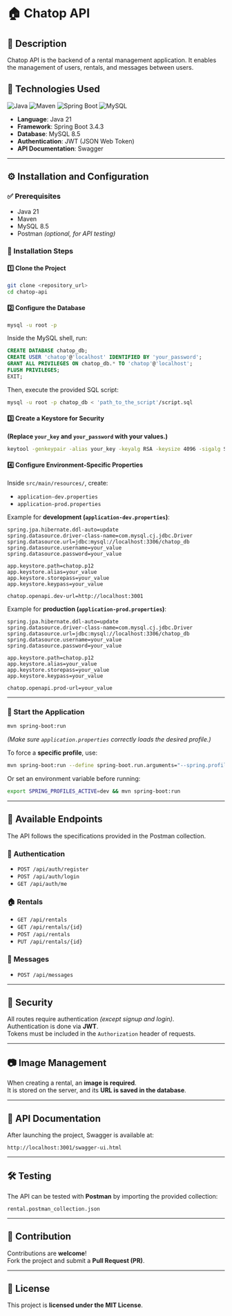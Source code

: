 # 🏠 Chatop API

## 📌 Description
Chatop API is the backend of a rental management application. It enables the management of users, rentals, and messages between users.

## 🚀 Technologies Used
![Java](https://img.shields.io/badge/Java-21-orange)
![Maven](https://img.shields.io/badge/Maven-3.9.9-purple)
![Spring Boot](https://img.shields.io/badge/Spring_Boot-3.4.3-green)
![MySQL](https://img.shields.io/badge/MySQL-8.5-darkblue)

- **Language**: Java 21
- **Framework**: Spring Boot 3.4.3
- **Database**: MySQL 8.5
- **Authentication**: JWT (JSON Web Token)
- **API Documentation**: Swagger

---

## ⚙️ Installation and Configuration

### ✅ Prerequisites
- Java 21
- Maven
- MySQL 8.5
- Postman *(optional, for API testing)*

### 🔧 Installation Steps

#### 1️⃣ Clone the Project
```sh
git clone <repository_url>
cd chatop-api
```

#### 2️⃣ Configure the Database
```sh
mysql -u root -p
```
Inside the MySQL shell, run:
```sql
CREATE DATABASE chatop_db;
CREATE USER 'chatop'@'localhost' IDENTIFIED BY 'your_password';
GRANT ALL PRIVILEGES ON chatop_db.* TO 'chatop'@'localhost';
FLUSH PRIVILEGES;
EXIT;
```
Then, execute the provided SQL script:
```sh
mysql -u root -p chatop_db < 'path_to_the_script'/script.sql
```

#### 3️⃣ Create a Keystore for Security
**(Replace `your_key` and `your_password` with your values.)**
```sh
keytool -genkeypair -alias your_key -keyalg RSA -keysize 4096 -sigalg SHA512withRSA -validity 3650 -keystore chatop.p12 -storetype PKCS12 -storepass "your_password" -keypass "your_password" -dname "CN=chatop-api, OU=IT, O=Acme, L=Paris, ST=IDF, C=FR"
```

#### 4️⃣ Configure Environment-Specific Properties

Inside `src/main/resources/`, create:
- `application-dev.properties`
- `application-prod.properties`

Example for **development (`application-dev.properties`)**:
```properties
spring.jpa.hibernate.ddl-auto=update
spring.datasource.driver-class-name=com.mysql.cj.jdbc.Driver
spring.datasource.url=jdbc:mysql://localhost:3306/chatop_db
spring.datasource.username=your_value
spring.datasource.password=your_value

app.keystore.path=chatop.p12
app.keystore.alias=your_value
app.keystore.storepass=your_value
app.keystore.keypass=your_value

chatop.openapi.dev-url=http://localhost:3001
```

Example for **production (`application-prod.properties`)**:
```properties
spring.jpa.hibernate.ddl-auto=update
spring.datasource.driver-class-name=com.mysql.cj.jdbc.Driver
spring.datasource.url=jdbc:mysql://localhost:3306/chatop_db
spring.datasource.username=your_value
spring.datasource.password=your_value

app.keystore.path=chatop.p12
app.keystore.alias=your_value
app.keystore.storepass=your_value
app.keystore.keypass=your_value

chatop.openapi.prod-url=your_value
```

---

### 🚀 Start the Application
```sh
mvn spring-boot:run
```
*(Make sure `application.properties` correctly loads the desired profile.)*

To force a **specific profile**, use:
```sh
mvn spring-boot:run --define spring-boot.run.arguments="--spring.profiles.active=prod" 
```
Or set an environment variable before running:
```sh
export SPRING_PROFILES_ACTIVE=dev && mvn spring-boot:run
```

---

## 📡 Available Endpoints
The API follows the specifications provided in the Postman collection.

### 🔑 **Authentication**
- `POST /api/auth/register`
- `POST /api/auth/login`
- `GET /api/auth/me`

### 🏠 **Rentals**
- `GET /api/rentals`
- `GET /api/rentals/{id}`
- `POST /api/rentals`
- `PUT /api/rentals/{id}`

### 💬 **Messages**
- `POST /api/messages`

---

## 🔐 Security
All routes require authentication *(except signup and login)*.  
Authentication is done via **JWT**.  
Tokens must be included in the `Authorization` header of requests.

---

## 📷 Image Management
When creating a rental, an **image is required**.  
It is stored on the server, and its **URL is saved in the database**.

---

## 📖 API Documentation
After launching the project, Swagger is available at:
```
http://localhost:3001/swagger-ui.html
```

---

## 🛠️ Testing
The API can be tested with **Postman** by importing the provided collection:
```
rental.postman_collection.json
```

---

## 🤝 Contribution
Contributions are **welcome**!  
Fork the project and submit a **Pull Request (PR)**.

---

## 📝 License
This project is **licensed under the MIT License**.

